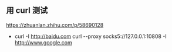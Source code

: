 ## 用 curl 测试
https://zhuanlan.zhihu.com/p/58690128

+ curl -I http://baidu.com
curl --proxy socks5://127.0.0.1:10808 -I http://www.google.com